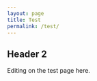 ```yaml
---
layout: page
title: Test
permalink: /test/
---
```



## Header 2

Editing on the test page here.

## &nbsp;